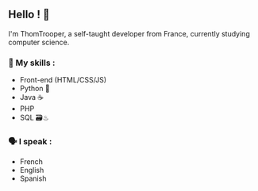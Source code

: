 ## Hello ! 👋

I'm ThomTrooper, a self-taught developer from France, currently studying computer science.

### 📜 My skills :
 - Front-end (HTML/CSS/JS) 
 - Python 🐍
 - Java ☕
 - PHP 
 - SQL 🗃️♨

### 🗣️ I speak :
 - French
 - English
 - Spanish 
